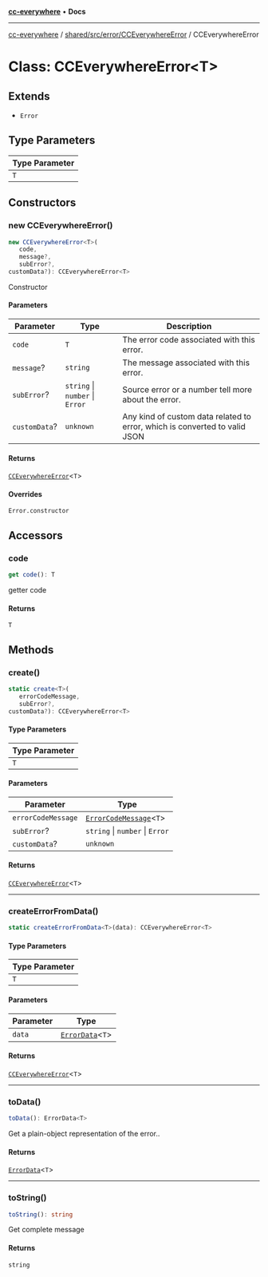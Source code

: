 [**cc-everywhere**](../../../../../index.md) • **Docs**

***

[cc-everywhere](../../../../../index.md) / [shared/src/error/CCEverywhereError](../index.md) / CCEverywhereError

# Class: CCEverywhereError\<T\>

## Extends

- `Error`

## Type Parameters

| Type Parameter |
| ------ |
| `T` |

## Constructors

### new CCEverywhereError()

```ts
new CCEverywhereError<T>(
   code, 
   message?, 
   subError?, 
customData?): CCEverywhereError<T>
```

Constructor

#### Parameters

| Parameter | Type | Description |
| ------ | ------ | ------ |
| `code` | `T` | The error code associated with this error. |
| `message`? | `string` | The message associated with this error. |
| `subError`? | `string` \| `number` \| `Error` | Source error or a number tell more about the error. |
| `customData`? | `unknown` | Any kind of custom data related to error, which is converted to valid JSON |

#### Returns

[`CCEverywhereError`](CCEverywhereError.md)\<`T`\>

#### Overrides

`Error.constructor`

## Accessors

### code

```ts
get code(): T
```

getter code

#### Returns

`T`

## Methods

### create()

```ts
static create<T>(
   errorCodeMessage, 
   subError?, 
customData?): CCEverywhereError<T>
```

#### Type Parameters

| Type Parameter |
| ------ |
| `T` |

#### Parameters

| Parameter | Type |
| ------ | ------ |
| `errorCodeMessage` | [`ErrorCodeMessage`](../../CCEverywhereError.types/type-aliases/ErrorCodeMessage.md)\<`T`\> |
| `subError`? | `string` \| `number` \| `Error` |
| `customData`? | `unknown` |

#### Returns

[`CCEverywhereError`](CCEverywhereError.md)\<`T`\>

***

### createErrorFromData()

```ts
static createErrorFromData<T>(data): CCEverywhereError<T>
```

#### Type Parameters

| Type Parameter |
| ------ |
| `T` |

#### Parameters

| Parameter | Type |
| ------ | ------ |
| `data` | [`ErrorData`](../../ErrorData/interfaces/ErrorData.md)\<`T`\> |

#### Returns

[`CCEverywhereError`](CCEverywhereError.md)\<`T`\>

***

### toData()

```ts
toData(): ErrorData<T>
```

Get a plain-object representation of the error..

#### Returns

[`ErrorData`](../../ErrorData/interfaces/ErrorData.md)\<`T`\>

***

### toString()

```ts
toString(): string
```

Get complete message

#### Returns

`string`
